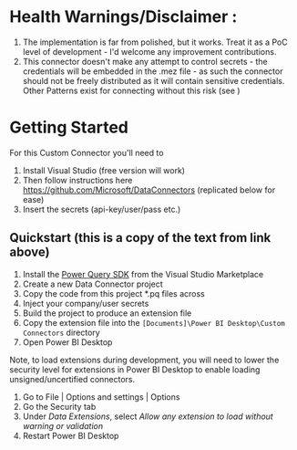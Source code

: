 # Health Warnings/Disclaimer : 

1) The implementation is far from polished, but it works. Treat it as a PoC level of development - I'd welcome any improvement contributions.
2) This connector doesn't make any attempt to control secrets - the credentials will be embedded in the .mez file - as such the connector should not be freely distributed as it will contain sensitive credentials. Other Patterns exist for connecting without this risk (see )

# Getting Started 
For this Custom Connector you'll need to 

1) Install Visual Studio (free version will work)
2) Then follow instructions here https://github.com/Microsoft/DataConnectors (replicated below for ease)
3) Insert the secrets (api-key/user/pass etc.)

## Quickstart (this is a copy of the text from link above)

1. Install the [Power Query SDK](https://aka.ms/powerquerysdk) from the Visual Studio Marketplace
2. Create a new Data Connector project
3. Copy the code from this project *.pq files across 
4. Inject your company/user secrets
5. Build the project to produce an extension file
6. Copy the extension file into the `[Documents]\Power BI Desktop\Custom Connectors` directory
7. Open Power BI Desktop

Note, to load extensions during development, you will need to lower the security level for extensions in Power BI Desktop to enable loading unsigned/uncertified connectors.

1. Go to File | Options and settings | Options
2. Go the Security tab
3. Under *Data Extensions*, select *Allow any extension to load without warning or validation*
4. Restart Power BI Desktop